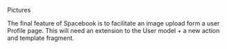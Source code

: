 Pictures

The final feature of Spacebook is to facilitate an image upload form a user Profile page. This will need an extension to the User model + a new action and template fragment.